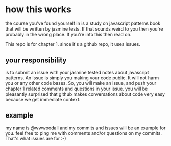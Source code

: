# how this works

the course you've found yourself in is a study on javascript patterns book that will be written by jasmine tests. If that sounds weird to you then you're probably in the wrong place. If you're into this then read on.

This repo is for chapter 1.
since it's a github repo, it uses issues.


## your responsibility

is to submit an issue with your jasmine tested notes about javascript patterns. An issue is simply you making your code public. It will not harm you or any other code bases. So, you will make an issue, and push your chapter 1 related comments and questions in your issue. you will be pleasantly surprised that github makes conversations about code very easy because we get immediate context.

## example

my name is @wwwoodall and my commits and issues will be an example for you. feel free to ping me with comments and/or questions on my commits. That's what issues are for :-)
